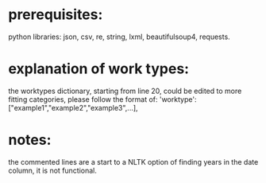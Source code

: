 # prerequisites:
python libraries: json, csv, re, string, lxml, beautifulsoup4, requests.
# explanation of work types:
the worktypes dictionary, starting from line 20, could be edited to more fitting categories, please follow the format of:
'worktype':["example1","example2","example3",...],
# notes:
the commented lines are a start to a NLTK option of finding years in the date column, it is not functional.
